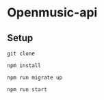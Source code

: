 # Openmusic-api

## Setup

```
git clone
```
```
npm install
```
```
npm run migrate up
```
```
npm run start
```